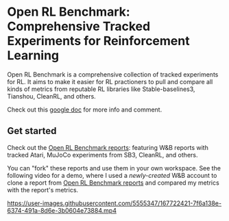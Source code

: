 # Open RL Benchmark: Comprehensive Tracked Experiments for Reinforcement Learning

Open RL Benchmark is a comprehensive collection of tracked experiments for RL. It aims to make it easier for RL practioners to pull and compare all kinds of metrics from reputable RL libraries like Stable-baselines3, Tianshou, CleanRL, and others.

Check out this [google doc](https://docs.google.com/document/d/1cDI_AMr2QVmkC53dCHFMYwGJtLC8V4p6KdL2wnYPaiI/edit?usp=sharing) for more info and comment.


## Get started

Check out the [Open RL Benchmark reports](https://wandb.ai/openrlbenchmark/openrlbenchmark/reportlist): featuring W&B reports with tracked Atari, MuJoCo experiments from SB3, CleanRL, and others.

You can "fork" these reports and use them in your own workspace. See the following video for a demo, where I used a _newly-created_ W&B account to clone a report from [Open RL Benchmark reports](https://wandb.ai/openrlbenchmark/openrlbenchmark/reportlist) and compared my metrics with the report's metrics.


https://user-images.githubusercontent.com/5555347/167722421-7f6a138e-6374-491a-8d6e-3b0604e73884.mp4

